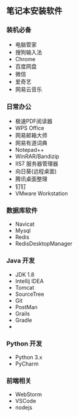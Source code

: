 ## 笔记本安装软件

### 装机必备
- 电脑管家
- 搜狗输入法
- Chrome
- 百度网盘
- 微信
- 爱奇艺
- 网易云音乐

### 日常办公
- 极速PDF阅读器
- WPS Office
- 网易邮箱大师
- 网易有道词典
- Notepad++
- WinRAR/Bandizip
- IIS7 服务器管理器
- 向日葵(远程桌面)
- 腾讯桌面整理
- 钉钉
- VMware Workstation

### 数据库软件
- Navicat
- Mysql
- Redis
- RedisDesktopManager

### Java 开发
- JDK 1.8
- Intellij IDEA
- Tomcat
- SourceTree
- Git
- PostMan
- Grails
- Gradle
- 

### Python 开发
- Python 3.x
- PyCharm

### 前端相关
- WebStorm
- VSCode
- nodejs

### 